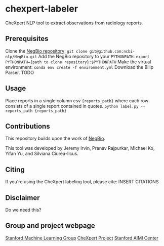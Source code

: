 # chexpert-labeler
CheXpert NLP tool to extract observations from radiology reports.

## Prerequisites
Clone the [NegBio repository](https://github.com/ncbi-nlp/NegBio):
`git clone git@github.com:ncbi-nlp/NegBio.git`
Add the NegBio repository to your `PYTHONPATH`:
`export PYTHONPATH={path to clone repository}:$PYTHONPATH`
Make the virtual environment:
`conda env create -f environment.yml`
Download the Bllip Parser. TODO

## Usage
Place reports in a single column csv `{reports_path}` where each row consists of a single report contained in quotes.
`python label.py --reports_path {reports_path}`

## Contributions
This repository builds upon the work of [NegBio](https://negbio.readthedocs.io/en/latest/).

This tool was developed by Jeremy Irvin, Pranav Rajpurkar, Michael Ko, Yifan Yu, and Silviana Ciurea-Ilcus.

## Citing
If you're using the CheXpert labeling tool, please cite:
INSERT CITATIONS

## Disclaimer
Do we need this?

## Group and project webpage
[Stanford Machine Learning Group](https://stanfordmlgroup.github.io)
[CheXpert Project](http://stanfordmlgroup.github.io/projects/chexpert)
[Stanford AIMI Center](https://aimi.stanford.edu/)